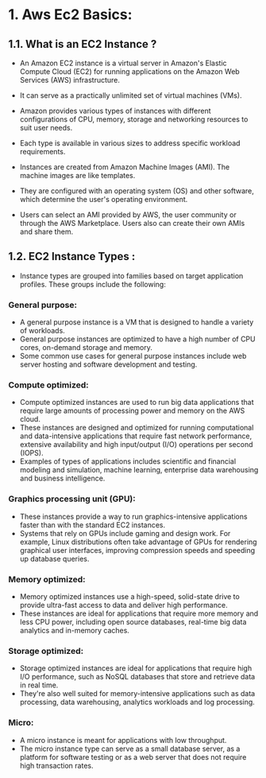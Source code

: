 
# 1. Aws Ec2 Basics:

## 1.1. What is an EC2 Instance ?

+ An Amazon EC2 instance is a virtual server in Amazon's Elastic Compute Cloud (EC2) for running applications on the Amazon Web Services (AWS) infrastructure. 
+ It can serve as a practically unlimited set of virtual machines (VMs).
+ Amazon provides various types of instances with different configurations of CPU, memory, storage and networking resources to suit user needs.
+ Each type is available in various sizes to address specific workload requirements.

+ Instances are created from Amazon Machine Images (AMI). The machine images are like templates. 
+ They are configured with an operating system (OS) and other software, which determine the user's operating environment.
+ Users can select an AMI provided by AWS, the user community or through the AWS Marketplace. Users also can create their own AMIs and share them.


## 1.2. EC2 Instance Types :

+ Instance types are grouped into families based on target application profiles. These groups include the following:

### General purpose:

+ A general purpose instance is a VM that is designed to handle a variety of workloads. 
+ General purpose instances are optimized to have a high number of CPU cores, on-demand storage and memory. 
+ Some common use cases for general purpose instances include web server hosting and software development and testing.

### Compute optimized:

+ Compute optimized instances are used to run big data applications that require large amounts of processing power and memory on the AWS cloud. 
+ These instances are designed and optimized for running computational and data-intensive applications that require fast network performance, 
  extensive availability and high input/output (I/O) operations per second (IOPS). 
+ Examples of types of applications includes scientific and financial modeling and simulation, machine learning, enterprise data warehousing and 
  business intelligence.

### Graphics processing unit (GPU):

+ These instances provide a way to run graphics-intensive applications faster than with the standard EC2 instances. 
+ Systems that rely on GPUs include gaming and design work. For example, Linux distributions often take advantage of GPUs for rendering graphical
  user interfaces, improving compression speeds and speeding up database queries.

### Memory optimized:

+ Memory optimized instances use a high-speed, solid-state drive to provide ultra-fast access to data and deliver high performance. 
+ These instances are ideal for applications that require more memory and less CPU power, including open source databases, real-time 
  big data analytics and in-memory caches.

### Storage optimized:

+ Storage optimized instances are ideal for applications that require high I/O performance, such as NoSQL databases that store and retrieve data 
  in real time. 
+ They're also well suited for memory-intensive applications such as data processing, data warehousing, analytics workloads and log processing.

### Micro:

+ A micro instance is meant for applications with low throughput. 
+ The micro instance type can serve as a small database server, as a platform for software testing or as a web server that does not require 
  high transaction rates.
